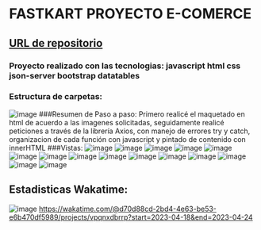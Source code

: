 # FASTKART PROYECTO E-COMERCE
## [URL de repositorio](https://github.com/Marianto38/fastkart-ecomerce)
### Proyecto realizado con las tecnologias: javascript html css json-server bootstrap datatables
### Estructura de carpetas: 
![image](https://user-images.githubusercontent.com/102397960/234147366-9637bc1b-ed64-4739-88bb-93e0964ae34f.png)
###Resumen de Paso a paso: Primero realicé el maquetado en html de acuerdo a las imagenes solicitadas, seguidamente realicé peticiones a través de la librería Axios, con manejo de errores try y catch, organizacion de cada función con javascript y pintado de contenido con innerHTML
###Vistas: 
![image](https://user-images.githubusercontent.com/102397960/234147756-e3a1aa9a-bb23-4de3-9f8a-231724968db5.png)
![image](https://user-images.githubusercontent.com/102397960/234147838-5625a6b4-b237-41b0-ab00-78607d44c359.png)
![image](https://user-images.githubusercontent.com/102397960/234147959-f06af196-050e-4693-9a4b-ec7815dcc67b.png)
![image](https://user-images.githubusercontent.com/102397960/234148290-9b07ff00-6cf1-4082-a3cb-80057cd4b819.png)
![image](https://user-images.githubusercontent.com/102397960/234148352-60222874-b880-4122-8d5b-a9d01f43a8cb.png)
![image](https://user-images.githubusercontent.com/102397960/234148429-6a29ddc7-8835-4b6d-8a25-5b8e122e4c3d.png)
![image](https://user-images.githubusercontent.com/102397960/234148470-ce86ff6e-2492-4a93-a942-26354b7df1e2.png)
![image](https://user-images.githubusercontent.com/102397960/234148520-a6cc9349-cf49-4afa-9bd8-457eed7850d6.png)
![image](https://user-images.githubusercontent.com/102397960/234148558-8131cec6-df00-4e10-b007-870e73083f00.png)
![image](https://user-images.githubusercontent.com/102397960/234148917-907d6f74-4cc5-4b38-876f-7a0aa257e630.png)
![image](https://user-images.githubusercontent.com/102397960/234148636-31cb2a21-e9b6-4d7f-b98b-3c706cdb8603.png)
![image](https://user-images.githubusercontent.com/102397960/234149000-69b1a58d-ac4c-44cf-aac3-3643fe73cf2c.png)
![image](https://user-images.githubusercontent.com/102397960/234149121-9decf38f-3eef-4a9b-89a1-85426bab8f0b.png)
![image](https://user-images.githubusercontent.com/102397960/234149176-888ae6c1-fef0-4ad9-9774-118d3b4e8b50.png)
![image](https://user-images.githubusercontent.com/102397960/234149342-9506fba7-69b3-48e2-8ac8-63559e667926.png)

## Estadisticas Wakatime: 
![image](https://user-images.githubusercontent.com/102397960/234149458-d99789c5-b181-4e35-ba5c-69b0078c0530.png)
https://wakatime.com/@d70d88cd-2bd4-4e63-be53-e6b470df5989/projects/vpqnxdbrrp?start=2023-04-18&end=2023-04-24
